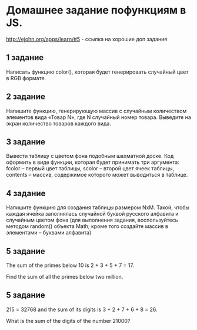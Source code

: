 # Домашнее задание пофункциям в JS.

http://ejohn.org/apps/learn/#5 - ссылка на хорошие доп задания


## 1 задание

Написать функцию color(), которая будет генерировать случайный цвет в RGB формате.

## 2 задание

Напишите функцию, генерирующую массив с случайным количеством элементов вида «Товар N», где N случайный номер товара. Выведите на экран количество товаров каждого вида.

## 3 задание

Вывести таблицу с цветом фона подобным шахматной доске. Код оформить в виде функции, которая будет принимать три аргумента: fcolor – первый цвет таблицы, scolor – второй цвет ячеек таблицы, contents – массив, содержимое которого может выводиться в таблице.

## 4 задание

Напишите функцию для создания таблицы размером NхM. Такой, чтобы каждая ячейка заполнялась случайной буквой русского алфавита и случайным цветом фона (для выполнения задания, воспользуйтесь методом random() объекта Math; кроме того создайте массив в элементами – буквами алфавита)

## 5 задание

The sum of the primes below 10 is 2 + 3 + 5 + 7 = 17.

Find the sum of all the primes below two million.

## 5 задание

215 = 32768 and the sum of its digits is 3 + 2 + 7 + 6 + 8 = 26.

What is the sum of the digits of the number 21000?
